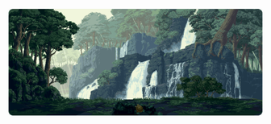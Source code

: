 [^_^]:[![1000x420](https://user-images.githubusercontent.com/438920/84861219-66036b00-b025-11ea-956b-0b5e009e0d78.gif "Monster")](https://github.com/91xcode)

[![1000x420](https://raw.githubusercontent.com/91xcode/91xcode/master/github.gif "Monster")](https://github.com/91xcode)

